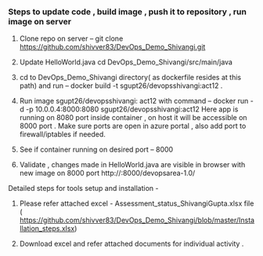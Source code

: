 ### Steps to update code , build image , push it to repository , run image on server 
1) Clone repo on server –
git clone https://github.com/shivver83/DevOps_Demo_Shivangi.git

2) Update HelloWorld.java
cd DevOps_Demo_Shivangi/src/main/java

3) cd to DevOps_Demo_Shivangi directory( as dockerfile resides at this path)  and run –
docker build -t sgupt26/devopsshivangi:act12 .

4) Run image sgupt26/devopsshivangi: act12  with command –
docker run -d -p 10.0.0.4:8000:8080  sgupt26/devopsshivangi:act12
Here app is running on 8080 port inside container , on host it will be accessible on 8000 port .
Make sure ports are open in azure portal , also add port to firewall/iptables if needed.

5) See if container running on desired port – 8000

6) Validate , changes made in HelloWorld.java  are visible in browser with new image on 8000 port 
http://<server public ip>:8000/devopsarea-1.0/
  
Detailed steps for tools setup and installation  -

1) Please refer attached excel - Assessment_status_ShivangiGupta.xlsx file ( https://github.com/shivver83/DevOps_Demo_Shivangi/blob/master/Installation_steps.xlsx) 

2) Download excel and refer attached documents for individual activity .
